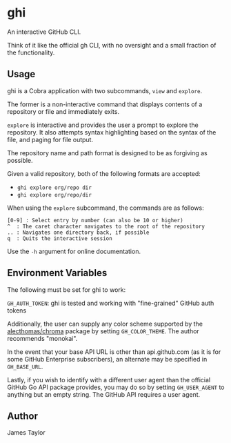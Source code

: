 # ghi
An interactive GitHub CLI.

Think of it like the official gh CLI, with no oversight and a small fraction of the functionality.

## Usage

ghi is a Cobra application with two subcommands, `view` and `explore`. 

The former is a non-interactive command that displays contents of a repository or file and immediately
exits. 

`explore` is interactive and provides the user a prompt to explore the repository. It also attempts 
syntax highlighting based on the syntax of the file, and paging for file output.


The repository name and path format is designed to be as forgiving as possible.

Given a valid repository, both of the following formats are accepted:

- `ghi explore org/repo dir`
- `ghi explore org/repo/dir`


When using the `explore` subcommand, the commands are as follows:

```
[0-9] : Select entry by number (can also be 10 or higher)
^  : The caret character navigates to the root of the repository
.. : Navigates one directory back, if possible
q  : Quits the interactive session
```

Use the `-h` argument for online documentation.

## Environment Variables

The following must be set for ghi to work:

`GH_AUTH_TOKEN`: ghi is tested and working with "fine-grained" GitHub auth tokens

Additionally, the user can supply any color scheme supported by the [alecthomas/chroma](https://github.com/alecthomas/chroma) package
by setting `GH_COLOR_THEME`. The author recommends "monokai".

In the event that your base API URL is other than api.github.com (as it is for some GitHub Enterprise subscribers), an alternate may be specified 
in `GH_BASE_URL`.

Lastly, if you wish to identify with a different user agent than the official GitHub Go API package provides, you may do so by setting
`GH_USER_AGENT` to anything but an empty string. The GitHub API requires a user agent.

## Author
James Taylor
